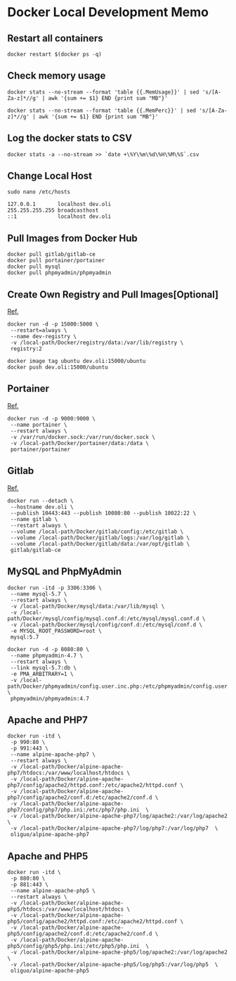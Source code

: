# Docker Local Development Memo

## Restart all containers
```
docker restart $(docker ps -q)
```

## Check memory usage
```
docker stats --no-stream --format 'table {{.MemUsage}}' | sed 's/[A-Za-z]*//g' | awk '{sum += $1} END {print sum "MB"}'

docker stats --no-stream --format 'table {{.MemPerc}}' | sed 's/[A-Za-z]*//g' | awk '{sum += $1} END {print sum "MB"}'
```

## Log the docker stats to CSV
```
docker stats -a --no-stream >> `date +\%Y\%m\%d\%H\%M\%S`.csv
```


## Change Local Host
```
sudo nano /etc/hosts
```
```
127.0.0.1       localhost dev.oli
255.255.255.255 broadcasthost
::1             localhost dev.oli
```

## Pull Images from Docker Hub
```
docker pull gitlab/gitlab-ce
docker pull portainer/portainer
docker pull mysql
docker pull phpmyadmin/phpmyadmin
```

## Create Own Registry and Pull Images[Optional]
[Ref.](https://docs.docker.com/registry/deploying/)
```
docker run -d -p 15000:5000 \
 --restart=always \
 --name dev-registry \
 -v /local-path/Docker/registry/data:/var/lib/registry \
 registry:2

docker image tag ubuntu dev.oli:15000/ubuntu
docker push dev.oli:15000/ubuntu
```

## Portainer
[Ref.](https://www.portainer.io/installation/)
```
docker run -d -p 9000:9000 \
 --name portainer \ 
 --restart always \
 -v /var/run/docker.sock:/var/run/docker.sock \
 -v /local-path/Docker/portainer/data:/data \
 portainer/portainer
```

## Gitlab
[Ref.](https://docs.gitlab.com/omnibus/docker/README.html#after-starting-a-container)
```
docker run --detach \
 --hostname dev.oli \
 --publish 10443:443 --publish 10080:80 --publish 10022:22 \
 --name gitlab \
 --restart always \
 --volume /local-path/Docker/gitlab/config:/etc/gitlab \
 --volume /local-path/Docker/gitlab/logs:/var/log/gitlab \
 --volume /local-path/Docker/gitlab/data:/var/opt/gitlab \
 gitlab/gitlab-ce
```

## MySQL and PhpMyAdmin
```
docker run -itd -p 3306:3306 \
 --name mysql-5.7 \
 --restart always \
 -v /local-path/Docker/mysql/data:/var/lib/mysql \
 -v /local-path/Docker/mysql/config/mysql.conf.d:/etc/mysql/mysql.conf.d \
 -v /local-path/Docker/mysql/config/conf.d:/etc/mysql/conf.d \
 -e MYSQL_ROOT_PASSWORD=root \
 mysql:5.7

docker run -d -p 8080:80 \
 --name phpmyadmin-4.7 \
 --restart always \
 --link mysql-5.7:db \
 -e PMA_ARBITRARY=1 \
 -v /local-path/Docker/phpmyadmin/config.user.inc.php:/etc/phpmyadmin/config.user.inc.php \
 phpmyadmin/phpmyadmin:4.7
```

## Apache and PHP7
```
docker run -itd \
 -p 990:80 \
 -p 991:443 \
 --name alpine-apache-php7 \
 --restart always \
 -v /local-path/Docker/alpine-apache-php7/htdocs:/var/www/localhost/htdocs \
 -v /local-path/Docker/alpine-apache-php7/config/apache2/httpd.conf:/etc/apache2/httpd.conf \
 -v /local-path/Docker/alpine-apache-php7/config/apache2/conf.d:/etc/apache2/conf.d \
 -v /local-path/Docker/alpine-apache-php7/config/php7/php.ini:/etc/php7/php.ini  \
 -v /local-path/Docker/alpine-apache-php7/log/apache2:/var/log/apache2  \
 -v /local-path/Docker/alpine-apache-php7/log/php7:/var/log/php7  \
 oliguo/alpine-apache-php7
```

## Apache and PHP5
```
docker run -itd \
 -p 880:80 \
 -p 881:443 \
 --name alpine-apache-php5 \
 --restart always \
 -v /local-path/Docker/alpine-apache-php5/htdocs:/var/www/localhost/htdocs \
 -v /local-path/Docker/alpine-apache-php5/config/apache2/httpd.conf:/etc/apache2/httpd.conf \
 -v /local-path/Docker/alpine-apache-php5/config/apache2/conf.d:/etc/apache2/conf.d \
 -v /local-path/Docker/alpine-apache-php5/config/php5/php.ini:/etc/php5/php.ini  \
 -v /local-path/Docker/alpine-apache-php5/log/apache2:/var/log/apache2  \
 -v /local-path/Docker/alpine-apache-php5/log/php5:/var/log/php5  \
 oliguo/alpine-apache-php5
```


